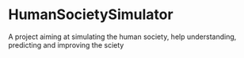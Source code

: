 # HumanSocietySimulator
 A project aiming at simulating the human society, help understanding, predicting and improving the sciety
